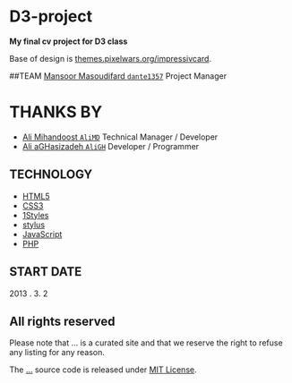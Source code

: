 D3-project
===========

**My final cv project for D3 class**

Base of design is [themes.pixelwars.org/impressivcard](http://themes.pixelwars.org/impressivcard/).

##TEAM
[Mansoor Masoudifard `dante1357`](https://github.com/dante1357) Project Manager

THANKS BY
=========

* [Ali Mihandoost `AliMD`](https://github.com/AliMD) Technical Manager / Developer
* [Ali aGHasizadeh `AliGH`](https://github.com/AliGH) Developer / Programmer

## TECHNOLOGY
* [HTML5](http://ali.md/wiki/html5)
* [CSS3](http://ali.md/css3ref)
* [1Styles](http://ali.md/1styles)
* [stylus](http://ali.md/stylus)
* [JavaScript](http://ali.md/wiki/javascript)
* [PHP](http://ali.md/php/)

## START DATE
2013 . 3. 2

## All rights reserved ###
Please note that ... is a curated site and that we reserve the right to refuse any listing for any reason.  
  
The [...](#) source code is released under [MIT License](http://opensource.org/licenses/MIT).  
